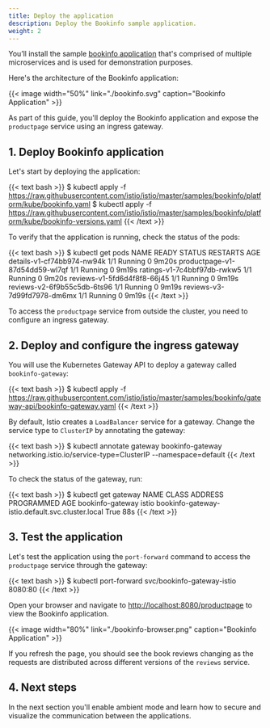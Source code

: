 ```yaml
---
title: Deploy the application
description: Deploy the Bookinfo sample application.
weight: 2
---
```


You’ll install the sample [bookinfo application](/docs/examples/bookinfo/) that's comprised of multiple microservices and is used for demonstration purposes.

Here's the architecture of the Bookinfo application:

{{< image width="50%" link="./bookinfo.svg" caption="Bookinfo Application" >}}

As part of this guide, you'll deploy the Bookinfo application and expose the `productpage` service using an ingress gateway.

## 1. Deploy Bookinfo application

Let's start by deploying the application:

{{< text bash >}}
$ kubectl apply -f https://raw.githubusercontent.com/istio/istio/master/samples/bookinfo/platform/kube/bookinfo.yaml
$ kubectl apply -f https://raw.githubusercontent.com/istio/istio/master/samples/bookinfo/platform/kube/bookinfo-versions.yaml
{{< /text >}}

To verify that the application is running, check the status of the pods:

{{< text bash >}}
$ kubectl get pods
NAME                             READY   STATUS    RESTARTS   AGE
details-v1-cf74bb974-nw94k       1/1     Running   0          9m20s
productpage-v1-87d54dd59-wl7qf   1/1     Running   0          9m19s
ratings-v1-7c4bbf97db-rwkw5      1/1     Running   0          9m20s
reviews-v1-5fd6d4f8f8-66j45      1/1     Running   0          9m19s
reviews-v2-6f9b55c5db-6ts96      1/1     Running   0          9m19s
reviews-v3-7d99fd7978-dm6mx      1/1     Running   0          9m19s
{{< /text >}}

To access the `productpage` service from outside the cluster, you need to configure an ingress gateway.

## 2. Deploy and configure the ingress gateway

You will use the Kubernetes Gateway API to deploy a gateway called `bookinfo-gateway`:

{{< text bash >}}
$ kubectl apply -f https://raw.githubusercontent.com/istio/istio/master/samples/bookinfo/gateway-api/bookinfo-gateway.yaml
{{< /text >}}

By default, Istio creates a `LoadBalancer` service for a gateway. Change the service type to `ClusterIP` by annotating the gateway:

{{< text bash >}}
$ kubectl annotate gateway bookinfo-gateway networking.istio.io/service-type=ClusterIP --namespace=default
{{< /text >}}

To check the status of the gateway, run:

{{< text bash >}}
$ kubectl get gateway
NAME               CLASS   ADDRESS                                            PROGRAMMED   AGE
bookinfo-gateway   istio   bookinfo-gateway-istio.default.svc.cluster.local   True         88s
{{< /text >}}

## 3. Test the application

Let's test the application using the `port-forward` command to access the `productpage` service through the gateway:

{{< text bash >}}
$ kubectl port-forward svc/bookinfo-gateway-istio 8080:80
{{< /text >}}

Open your browser and navigate to [http://localhost:8080/productpage](http://localhost:8080/productpage) to view the Bookinfo application.

{{< image width="80%" link="./bookinfo-browser.png" caption="Bookinfo Application" >}}

If you refresh the page, you should see the book reviews changing as the requests are distributed across different versions of the `reviews` service.

## 4. Next steps

In the next section you'll enable ambient mode and learn how to secure and visualize the communication between the applications.